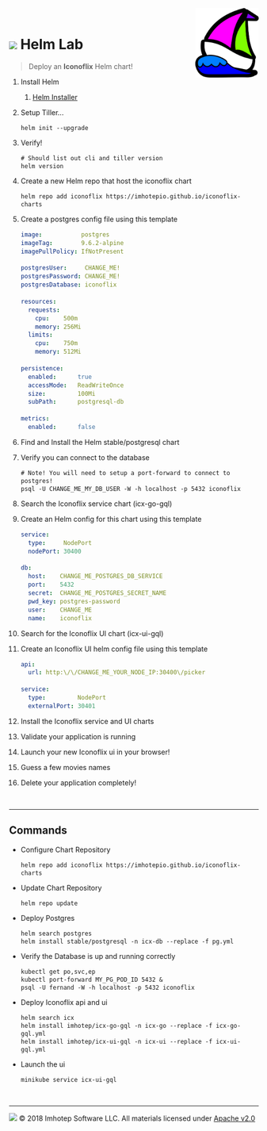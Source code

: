 <img src="../assets/k8sland.png" align="right" width="128" height="auto"/>

<br/>

# <img src="../assets/lab.png" width="32" height="auto"/> Helm Lab


> Deploy an **Iconoflix** Helm chart!

1. Install Helm
   1. [Helm Installer](https://github.com/kubernetes/helm/releases)

2. Setup Tiller...

    ```shell
    helm init --upgrade
    ```

3. Verify!

    ```shell
    # Should list out cli and tiller version
    helm version
    ```

4. Create a new Helm repo that host the iconoflix chart

    ```shell
    helm repo add iconoflix https://imhotepio.github.io/iconoflix-charts
    ```

5. Create a postgres config file using this template

    ```yaml
    image:           postgres
    imageTag:        9.6.2-alpine
    imagePullPolicy: IfNotPresent

    postgresUser:     CHANGE_ME!
    postgresPassword: CHANGE_ME!
    postgresDatabase: iconoflix

    resources:
      requests:
        cpu:    500m
        memory: 256Mi
      limits:
        cpu:    750m
        memory: 512Mi

    persistence:
      enabled:      true
      accessMode:   ReadWriteOnce
      size:         100Mi
      subPath:      postgresql-db

    metrics:
      enabled:      false
    ```

6. Find and Install the Helm stable/postgresql chart
7. Verify you can connect to the database

    ```shell
    # Note! You will need to setup a port-forward to connect to postgres!
    psql -U CHANGE_ME_MY_DB_USER -W -h localhost -p 5432 iconoflix
    ```

8. Search the Iconoflix service chart (icx-go-gql)
9. Create an Helm config for this chart using this template

    ```yaml
    service:
      type:     NodePort
      nodePort: 30400

    db:
      host:    CHANGE_ME_POSTGRES_DB_SERVICE
      port:    5432
      secret:  CHANGE_ME_POSTGRES_SECRET_NAME
      pwd_key: postgres-password
      user:    CHANGE_ME
      name:    iconoflix
    ```

10. Search for the Iconoflix UI chart (icx-ui-gql)
11. Create an Iconoflix UI helm config file using this template

    ```yaml
    api:
      url: http:\/\/CHANGE_ME_YOUR_NODE_IP:30400\/picker

    service:
      type:         NodePort
      externalPort: 30401
    ```

12. Install the Iconoflix service and UI charts
13. Validate your application is running
14. Launch your new Iconoflix ui in your browser!
15. Guess a few movies names
16. Delete your application completely!

<br/>

---
## Commands

- Configure Chart Repository

  ```shell
  helm repo add iconoflix https://imhotepio.github.io/iconoflix-charts
  ```

- Update Chart Repository

  ```shell
  helm repo update
  ```

- Deploy Postgres

  ```shell
  helm search postgres
  helm install stable/postgresql -n icx-db --replace -f pg.yml
  ```

- Verify the Database is up and running correctly

  ```shell
  kubectl get po,svc,ep
  kubectl port-forward MY_PG_POD_ID 5432 &
  psql -U fernand -W -h localhost -p 5432 iconoflix
  ```

- Deploy Iconoflix api and ui


  ```shell
  helm search icx
  helm install imhotep/icx-go-gql -n icx-go --replace -f icx-go-gql.yml
  helm install imhotep/icx-ui-gql -n icx-ui --replace -f icx-ui-gql.yml
  ```

- Launch the ui

  ```shell
  minikube service icx-ui-gql
  ```

<br/>

---
<img src="../assets/imhotep_logo.png" width="32" height="auto"/> © 2018 Imhotep Software LLC.
All materials licensed under [Apache v2.0](http://www.apache.org/licenses/LICENSE-2.0)